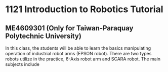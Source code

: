 # 1121 Introduction to Robotics Tutorial 
## ME4609301 (Only for Taiwan-Paraquay Polytechnic University)
In this class, the students will be able to learn the basics manipulating operation of industrial robot arms (EPSON robot). There are two types robots utilize in the practice, 6-Axis robot arm and SCARA robot. The main subjects include 

